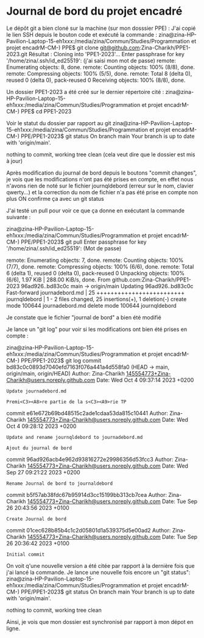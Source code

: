 # Journal de bord du projet encadré

Le dépôt git a bien cloné sur la machine (sur mon dosssier PPE) :
J'ai copié le lien SSH depuis le bouton code et exécuté la commande : 
zina@zina-HP-Pavilion-Laptop-15-eh1xxx:/media/zina/Commun/Studies/Programmation et projet encadrM-CM-) PPE$ git clone git@github.com:Zina-Charikh/PPE1-2023.git
Résultat : 
Cloning into 'PPE1-2023'...
Enter passphrase for key '/home/zina/.ssh/id_ed25519': (j'ai saisi mon mot de passe)
remote: Enumerating objects: 8, done.
remote: Counting objects: 100% (8/8), done.
remote: Compressing objects: 100% (5/5), done.
remote: Total 8 (delta 0), reused 0 (delta 0), pack-reused 0
Receiving objects: 100% (8/8), done.

Un dossier PPE1-2023 a été créé sur le dernier répertoire cité : 
zina@zina-HP-Pavilion-Laptop-15-eh1xxx:/media/zina/Commun/Studies/Programmation et projet encadrM-CM-) PPE$ cd PPE1-2023

Voir le statut du dossier par rapport au git 
zina@zina-HP-Pavilion-Laptop-15-eh1xxx:/media/zina/Commun/Studies/Programmation et projet encadrM-CM-) PPE/PPE1-2023$ git status
On branch main
Your branch is up to date with 'origin/main'.

nothing to commit, working tree clean (cela veut dire que le dossier est mis à jour)

Après modification du journal de bord depuis le boutons "commit changes", je vois que les modifications n'ont pas été prises en compte, en effet nous n'avons rien de noté sur le fichier journqldebord (erreur sur le nom, clavier qwerty...) et la correction du nom de fichier n'a pas été prise en compte non plus
ON confirme ça avec un git status

J'ai testé un pull pour voir ce que ça donne en exécutant la commande suivante : 

zina@zina-HP-Pavilion-Laptop-15-eh1xxx:/media/zina/Commun/Studies/Programmation et projet encadrM-CM-) PPE/PPE1-2023$ git pull
Enter passphrase for key '/home/zina/.ssh/id_ed25519': (Mot de passe)

remote: Enumerating objects: 7, done.
remote: Counting objects: 100% (7/7), done.
remote: Compressing objects: 100% (6/6), done.
remote: Total 6 (delta 1), reused 0 (delta 0), pack-reused 0
Unpacking objects: 100% (6/6), 1.97 KiB | 288.00 KiB/s, done.
From github.com:Zina-Charikh/PPE1-2023
   96ad926..bd83c0c  main       -> origin/main
Updating 96ad926..bd83c0c
Fast-forward
 journadebord.md | 25 +++++++++++++++++++++++++
 journqldebord   |  1 -
 2 files changed, 25 insertions(+), 1 deletion(-)
 create mode 100644 journadebord.md
 delete mode 100644 journqldebord

Je constate que le fichier "journal de bord" a bien été modifié 

Je lance un "git log" pour voir si les modifications ont bien été prises en compte :

zina@zina-HP-Pavilion-Laptop-15-eh1xxx:/media/zina/Commun/Studies/Programmation et projet encadrM-CM-) PPE/PPE1-2023$ git log
commit bd83c0c0893d7040efd7163f076a441a4d558fa0 (HEAD -> main, origin/main, origin/HEAD)
Author: Zina-Charikh <145554773+Zina-Charikh@users.noreply.github.com>
Date:   Wed Oct 4 09:37:14 2023 +0200

    Update journadebord.md
    
    Premi<C3><A8>re partie de la s<C3><A9>rie TP

commit e61e672b69bd48515c2ade1cdaa53da815c10441
Author: Zina-Charikh <145554773+Zina-Charikh@users.noreply.github.com>
Date:   Wed Oct 4 09:28:12 2023 +0200

    Update and rename journqldebord to journadebord.md
    
    Ajout du journal de bord

commit 96ad926acb4e962d93816272e29986356d53fcc3
Author: Zina-Charikh <145554773+Zina-Charikh@users.noreply.github.com>
Date:   Wed Sep 27 09:21:22 2023 +0200

    Rename Journal de bord to journaldebord

commit b5f57ab38fdc67b95914d3cc15199bb313cb7cea
Author: Zina-Charikh <145554773+Zina-Charikh@users.noreply.github.com>
Date:   Tue Sep 26 20:43:56 2023 +0100

    Create Journal de bord

commit 01cec628b85b4c1c2d05801d1a539375d5e00ad2
Author: Zina-Charikh <145554773+Zina-Charikh@users.noreply.github.com>
Date:   Tue Sep 26 20:36:42 2023 +0100

    Initial commit

On voit q'une nouvelle version a été citée par rapport à la dernière fois que j'ai lancé la commande.
Je lance une nouvelle fois encore un "git status": 
zina@zina-HP-Pavilion-Laptop-15-eh1xxx:/media/zina/Commun/Studies/Programmation et projet encadrM-CM-) PPE/PPE1-2023$ git status
On branch main
Your branch is up to date with 'origin/main'.

nothing to commit, working tree clean

Ainsi, je vois que mon dossier est synchronisé par rapport à mon dépot en ligne.





